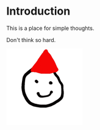 # Introduction

This is a place for simple thoughts.

Don't think so hard.

<img src="./smiles.gif" alt="drawing" style="width:200px;"/>